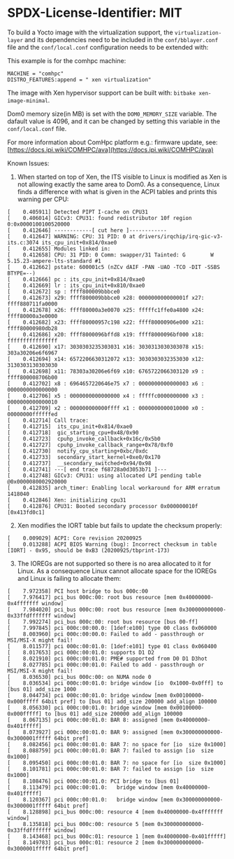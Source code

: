 # SPDX-License-Identifier: MIT

To build a Yocto image with the virtualization support, the
`virtualization-layer` and its dependencies need to be included in the
`conf/bblayer.conf` file and the `conf/local.conf` configuration needs to be
extended with:

This example is for the comhpc machine:
```
MACHINE = "comhpc"
DISTRO_FEATURES:append = " xen virtualization"
```

The image with Xen hypervisor support can be built with:
`bitbake xen-image-minimal`.

Dom0 memory size(in MB) is set with the `DOM0_MEMORY_SIZE` variable. The
dafault value is 4096, and it can be changed by setting this variable in
the `conf/local.conf` file.

For more information about ComHpc platform e.g.: firmware update, see:
[https://docs.ipi.wiki/COMHPC/ava](https://docs.ipi.wiki/COMHPC/ava)

Known Issues:

1. When started on top of Xen, the ITS visible to Linux is modified as Xen is
not allowing exactly the same area to Dom0. As a consequence, Linux finds a
difference with what is given in the ACPI tables and prints this warning per
CPU:
```
[    0.405911] Detected PIPT I-cache on CPU31
[    0.406014] GICv3: CPU31: found redistributor 10f region 0:0x0000100100520000
[    0.412646] ------------[ cut here ]------------
[    0.412647] WARNING: CPU: 31 PID: 0 at drivers/irqchip/irq-gic-v3-its.c:3074 its_cpu_init+0x814/0xae0
[    0.412655] Modules linked in:
[    0.412658] CPU: 31 PID: 0 Comm: swapper/31 Tainted: G        W         5.15.23-ampere-lts-standard #1
[    0.412662] pstate: 600001c5 (nZCv dAIF -PAN -UAO -TCO -DIT -SSBS BTYPE=--)
[    0.412666] pc : its_cpu_init+0x814/0xae0
[    0.412669] lr : its_cpu_init+0x810/0xae0
[    0.412672] sp : ffff800009bbbce0
[    0.412673] x29: ffff800009bbbce0 x28: 000000000000001f x27: ffff880711fa0000
[    0.412678] x26: ffff80000a3e0070 x25: fffffc1ffe0a4800 x24: ffff80000a3e0000
[    0.412682] x23: ffff80000957c198 x22: ffff80000906e000 x21: ffff80000980db28
[    0.412686] x20: ffff8000096bffd8 x19: ffff8000096bf000 x18: ffffffffffffffff
[    0.412690] x17: 3030303235303031 x16: 3030313030303078 x15: 303a30206e6f6967
[    0.412694] x14: 6572206630312072 x13: 3030303032353030 x12: 3130303130303030
[    0.412698] x11: 78303a30206e6f69 x10: 6765722066303120 x9 : ffff800008706b00
[    0.412702] x8 : 6964657220646e75 x7 : 0000000000000003 x6 : 0000000000000000
[    0.412706] x5 : 0000000000000000 x4 : fffffc0000000000 x3 : 0000000000000010
[    0.412709] x2 : 000000000000ffff x1 : 0000000000010000 x0 : 00000000ffffffed
[    0.412714] Call trace:
[    0.412715]  its_cpu_init+0x814/0xae0
[    0.412718]  gic_starting_cpu+0x48/0x90
[    0.412723]  cpuhp_invoke_callback+0x16c/0x5b0
[    0.412727]  cpuhp_invoke_callback_range+0x78/0xf0
[    0.412730]  notify_cpu_starting+0xbc/0xdc
[    0.412733]  secondary_start_kernel+0xe0/0x170
[    0.412737]  __secondary_switched+0x94/0x98
[    0.412741] ---[ end trace f68728a0d3053b71 ]---
[    0.412748] GICv3: CPU31: using allocated LPI pending table @0x0000080002920000
[    0.412835] arch_timer: Enabling local workaround for ARM erratum 1418040
[    0.412846] Xen: initializing cpu31
[    0.412876] CPU31: Booted secondary processor 0x000000010f [0x413fd0c1]
```

2. Xen modifies the IORT table but fails to update the checksum properly:
```
[    0.009029] ACPI: Core revision 20200925
[    0.013288] ACPI BIOS Warning (bug): Incorrect checksum in table [IORT] - 0x95, should be 0xB3 (20200925/tbprint-173)
```

3. The IOREGs are not supported so there is no area allocated to it for Linux.
As a consequence Linux cannot allocate space for the IOREGs and Linux is
failing to allocate them:
```
[    7.972358] PCI host bridge to bus 000c:00
[    7.976417] pci_bus 000c:00: root bus resource [mem 0x40000000-0x4fffffff window]
[    7.984020] pci_bus 000c:00: root bus resource [mem 0x300000000000-0x33ffdfffffff window]
[    7.992274] pci_bus 000c:00: root bus resource [bus 00-ff]
[    7.997845] pci 000c:00:00.0: [1def:e100] type 00 class 0x060000
[    8.003960] pci 000c:00:00.0: Failed to add - passthrough or MSI/MSI-X might fail!
[    8.011577] pci 000c:00:01.0: [1def:e101] type 01 class 0x060400
[    8.017653] pci 000c:00:01.0: supports D1 D2
[    8.021910] pci 000c:00:01.0: PME# supported from D0 D1 D3hot
[    8.027785] pci 000c:00:01.0: Failed to add - passthrough or MSI/MSI-X might fail!
[    8.036530] pci_bus 000c:00: on NUMA node 0
[    8.036534] pci 000c:00:01.0: bridge window [io  0x1000-0x0fff] to [bus 01] add_size 1000
[    8.044734] pci 000c:00:01.0: bridge window [mem 0x00100000-0x000fffff 64bit pref] to [bus 01] add_size 200000 add_align 100000
[    8.056330] pci 000c:00:01.0: bridge window [mem 0x00100000-0x000fffff] to [bus 01] add_size 200000 add_align 100000
[    8.067135] pci 000c:00:01.0: BAR 8: assigned [mem 0x40000000-0x401fffff]
[    8.073927] pci 000c:00:01.0: BAR 9: assigned [mem 0x300000000000-0x3000001fffff 64bit pref]
[    8.082456] pci 000c:00:01.0: BAR 7: no space for [io  size 0x1000]
[    8.088759] pci 000c:00:01.0: BAR 7: failed to assign [io  size 0x1000]
[    8.095450] pci 000c:00:01.0: BAR 7: no space for [io  size 0x1000]
[    8.101781] pci 000c:00:01.0: BAR 7: failed to assign [io  size 0x1000]
[    8.108476] pci 000c:00:01.0: PCI bridge to [bus 01]
[    8.113479] pci 000c:00:01.0:   bridge window [mem 0x40000000-0x401fffff]
[    8.120367] pci 000c:00:01.0:   bridge window [mem 0x300000000000-0x3000001fffff 64bit pref]
[    8.128898] pci_bus 000c:00: resource 4 [mem 0x40000000-0x4fffffff window]
[    8.135818] pci_bus 000c:00: resource 5 [mem 0x300000000000-0x33ffdfffffff window]
[    8.143468] pci_bus 000c:01: resource 1 [mem 0x40000000-0x401fffff]
[    8.149783] pci_bus 000c:01: resource 2 [mem 0x300000000000-0x3000001fffff 64bit pref]
```
